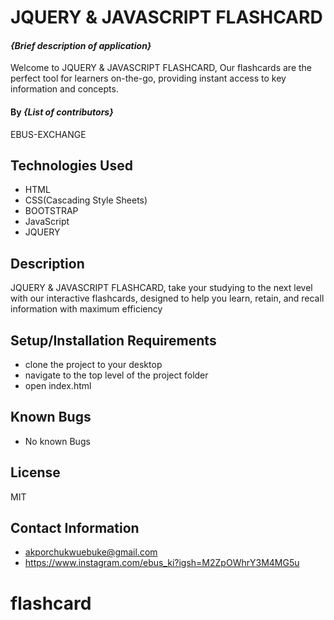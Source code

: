 # JQUERY & JAVASCRIPT FLASHCARD

#### _{Brief description of application}_
Welcome to JQUERY & JAVASCRIPT FLASHCARD, Our flashcards are the perfect tool for learners on-the-go, providing instant access to key information and concepts.
#### By _**{List of contributors}**_

 EBUS-EXCHANGE

## Technologies Used

* HTML
* CSS(Cascading Style Sheets)
* BOOTSTRAP
* JavaScript
* JQUERY

## Description

JQUERY & JAVASCRIPT FLASHCARD, take your studying to the next level with our interactive flashcards, designed to help you learn, retain, and recall information with maximum efficiency

## Setup/Installation Requirements

* clone the project to your desktop
* navigate to the top level of the project folder
* open index.html

## Known Bugs

* No known Bugs

## License

MIT

## Contact Information

* akporchukwuebuke@gmail.com
* https://www.instagram.com/ebus_ki?igsh=M2ZpOWhrY3M4MG5u
# flashcard

